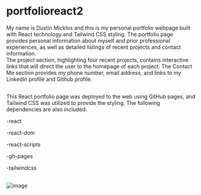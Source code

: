 # portfolioreact2
My name is Dustin Micklos and this is my personal portfolio webpage built with React technology and Tailwind CSS styling. 
The portfolio page provides personal information about myself and prior professional experiences, as well as detailed listings of recent projects and contact information.  
The project section, highlighting four recent projects, contains interactive links that will direct the user to the homepage of each project.
The Contact Me section provides my phone number, email address, and links to my LinkedIn profile and Github profile.

##
This React portfolio page was deployed to the web using GitHub pages, and Tailwind CSS was utilized to provide the styling.
The following dependencies are also included:

-react

-react-dom

-react-scripts

-gh-pages

-tailwindcss

##
![image](https://user-images.githubusercontent.com/75334749/127052124-73f27c25-b073-42d0-9324-cee460edb007.png)
